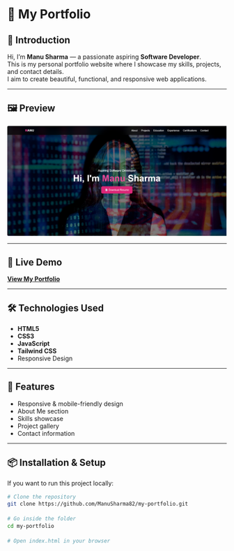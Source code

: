 # 🌟 My Portfolio

## 👋 Introduction
Hi, I’m **Manu Sharma** — a passionate aspiring **Software Developer**.  
This is my personal portfolio website where I showcase my skills, projects, and contact details.  
I aim to create beautiful, functional, and responsive web applications.

---

## 🖼 Preview
![Portfolio Screenshot](photos/preview.png) <!-- Replace with actual screenshot path -->

---

## 🚀 Live Demo
[**View My Portfolio**](https://manusharma82.github.io/my-portfolio/)

---

## 🛠 Technologies Used
- **HTML5**
- **CSS3**
- **JavaScript**
- **Tailwind CSS** 
- Responsive Design

---

## 📂 Features
- Responsive & mobile-friendly design  
- About Me section  
- Skills showcase  
- Project gallery  
- Contact information  

---

## 📦 Installation & Setup
If you want to run this project locally:

```bash
# Clone the repository
git clone https://github.com/ManuSharma82/my-portfolio.git

# Go inside the folder
cd my-portfolio

# Open index.html in your browser
